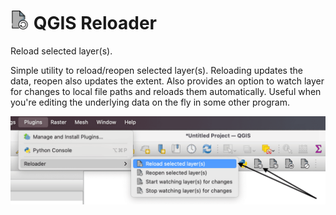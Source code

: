 # <img src=layer-reload.png width="30"> QGIS Reloader 
Reload selected layer(s).

Simple utility to reload/reopen selected layer(s). Reloading updates the data,
reopen also updates the extent. Also provides an option to watch layer
for changes to local file paths and reloads them automatically.
Useful when you're editing the underlying data on the fly in some other program.

![](screenshot.png)
